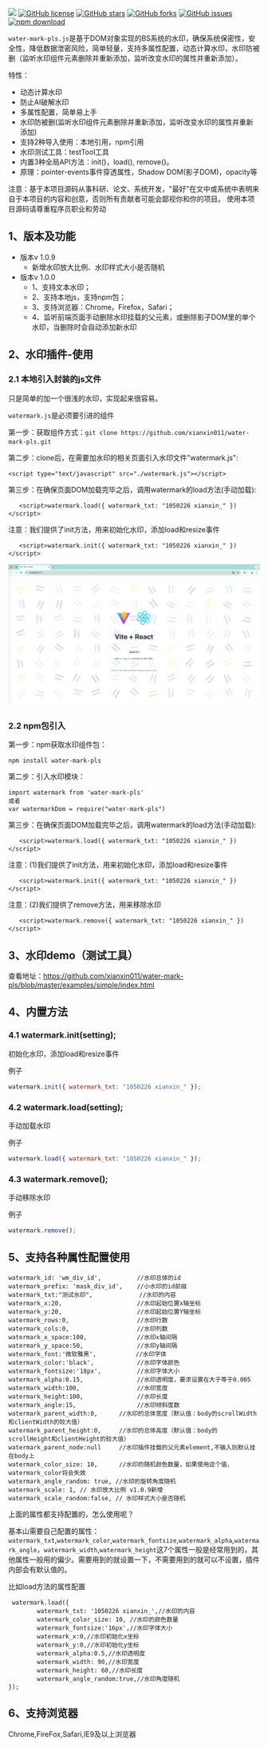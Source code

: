

[![](https://img.shields.io/badge/Powered%20by-xianxin%20-brightgreen.svg)](https://github.com/xianxin011/water-mark-pls)
[![GitHub license][license-image]][license-url]
[![GitHub stars][stars-image]][stars-url]
[![GitHub forks][forks-image]][forks-url]
[![GitHub issues][issues-image]][issues-image]
[![npm download][download-image]][download-url]

[license-image]: https://img.shields.io/github/license/xianxin011/water-mark-pls.svg
[license-url]: https://github.com/xianxin011/water-mark-pls/blob/master/LICENSE
[stars-image]: https://img.shields.io/github/stars/xianxin011/water-mark-pls.svg
[stars-url]: https://github.com/xianxin011/water-mark-pls/stargazers
[forks-image]: https://img.shields.io/github/forks/xianxin011/water-mark-pls.svg
[forks-url]: https://github.com/xianxin011/water-mark-pls/network
[issues-image]: https://img.shields.io/github/issues/xianxin011/water-mark-pls.svg
[issues-url]: https://github.com/xianxin011/water-mark-pls/issues
[download-image]: https://img.shields.io/npm/dm/water-mark-pls.svg
[download-url]: https://npmjs.org/package/water-mark-pls

`water-mark-pls.js`是基于DOM对象实现的BS系统的水印，确保系统保密性，安全性，降低数据泄密风险，简单轻量，支持多属性配置，动态计算水印，水印防被删（监听水印组件元素删除并重新添加，监听改变水印的属性并重新添加）。

特性：
+ 动态计算水印
+ 防止AI破解水印
+ 多属性配置，简单易上手
+ 水印防被删(监听水印组件元素删除并重新添加，监听改变水印的属性并重新添加)
+ 支持2种导入使用：本地引用，npm引用
+ 水印测试工具：testTool工具
+ 内置3种全局API方法：init()，load(), remove()。
+ 原理：pointer-events事件穿透属性，Shadow DOM(影子DOM)，opacity等

注意：基于本项目源码从事科研、论文、系统开发，"最好"在文中或系统中表明来自于本项目的内容和创意，否则所有贡献者可能会鄙视你和你的项目。 使用本项目源码请尊重程序员职业和劳动

## 1、版本及功能
+ 版本v 1.0.9
  - 新增水印放大比例、水印样式大小是否随机
+ 版本v 1.0.0
  - 1、支持文本水印；
  - 2、支持本地js，支持npm包；
  - 3、支持浏览器：Chrome，Firefox，Safari；
  - 4、监听前端页面手动删除水印挂载的父元素，或删除影子DOM里的单个水印，当删除时会自动添加新水印

## 2、水印插件-使用

### 2.1 本地引入封装的js文件

只是简单的加一个很浅的水印，实现起来很容易。

`watermark.js`是必须要引进的组件

第一步：获取组件方式：`git clone https://github.com/xianxin011/water-mark-pls.git`

第二步：clone后，在需要加水印的相关页面引入水印文件"watermark.js":

```
<script type="text/javascript" src="./watermark.js"></script>
```

第三步：在确保页面DOM加载完毕之后，调用watermark的load方法(手动加载):

```
   <script>watermark.load({ watermark_txt: "1050226 xianxin_" })</script>
```

注意：我们提供了init方法，用来初始化水印，添加load和resize事件

```
   <script>watermark.init({ watermark_txt: "1050226 xianxin_" })</script>
```


![image](https://github.com/xianxin011/static-source/blob/master/water-mark-pls/water-mark-pls.png?raw=true)

### 2.2 npm包引入

第一步：npm获取水印组件包：

```
npm install water-mark-pls
```

第二步：引入水印模块：

```
import watermark from 'water-mark-pls'
或者
var watermarkDom = require("water-mark-pls")
```

第三步：在确保页面DOM加载完毕之后，调用watermark的load方法(手动加载):

```
   <script>watermark.load({ watermark_txt: "1050226 xianxin_" })</script>
```

注意：(1)我们提供了init方法，用来初始化水印，添加load和resize事件

```
   <script>watermark.init({ watermark_txt: "1050226 xianxin_" })</script>
```

注意：(2)我们提供了remove方法，用来移除水印

```
   <script>watermark.remove({ watermark_txt: "1050226 xianxin_" })</script>
```

## 3、水印demo（测试工具）

查看地址：https://github.com/xianxin011/water-mark-pls/blob/master/examples/simple/index.html


## 4、内置方法

### 4.1 watermark.init(setting);

初始化水印，添加load和resize事件

例子

```js
watermark.init({ watermark_txt: "1050226 xianxin_" });
```

### 4.2 watermark.load(setting);

手动加载水印

例子

```js
watermark.load({ watermark_txt: "1050226 xianxin_" });
```

### 4.3 watermark.remove();

手动移除水印

例子

```js
watermark.remove();
```

## 5、支持各种属性配置使用

```
watermark_id: 'wm_div_id',          //水印总体的id
watermark_prefix: 'mask_div_id',    //小水印的id前缀
watermark_txt:"测试水印",             //水印的内容
watermark_x:20,                     //水印起始位置x轴坐标
watermark_y:20,                     //水印起始位置Y轴坐标
watermark_rows:0,                   //水印行数
watermark_cols:0,                   //水印列数
watermark_x_space:100,              //水印x轴间隔
watermark_y_space:50,               //水印y轴间隔
watermark_font:'微软雅黑',           //水印字体
watermark_color:'black',            //水印字体颜色
watermark_fontsize:'18px',          //水印字体大小
watermark_alpha:0.15,               //水印透明度，要求设置在大于等于0.005
watermark_width:100,                //水印宽度
watermark_height:100,               //水印长度
watermark_angle:15,                 //水印倾斜度数
watermark_parent_width:0,      //水印的总体宽度（默认值：body的scrollWidth和clientWidth的较大值）
watermark_parent_height:0,     //水印的总体高度（默认值：body的scrollHeight和clientHeight的较大值）
watermark_parent_node:null     //水印插件挂载的父元素element,不输入则默认挂在body上
watermark_color_size: 10,      //水印的随机颜色数量，如果使用这个值，watermark_color将会失效
watermark_angle_random: true, //水印的旋转角度随机
watermark_scale: 1, // 水印放大比例 v1.0.9新增
watermark_scale_random:false, // 水印样式大小是否随机
```

上面的属性都支持配置的，怎么使用呢？

基本山需要自己配置的属性：`watermark_txt`,`watermark_color`,`watermark_fontsize`,`watermark_alpha`,`watermark_angle`，`watermark_width`,`watermark_height`这7个属性一般是经常用到的，其他属性一般用的偏少。需要用到的就设置一下，不需要用到的就可以不设置，插件内部会有默认值的。

比如load方法的属性配置

```
 watermark.load({
        watermark_txt: '1050226 xianxin_',//水印的内容
        watermark_color_size: 10, //水印的颜色数量
        watermark_fontsize:'16px',//水印字体大小
        watermark_x:0,//水印初始化x坐标
        watermark_y:0,//水印初始化y坐标
        watermark_alpha:0.5,//水印透明度
        watermark_width: 90,//水印宽度
        watermark_height: 60,//水印长度
        watermark_angle_random:true,//水印角度随机
});
```

## 6、支持浏览器

Chrome,FireFox,Safari,IE9及以上浏览器